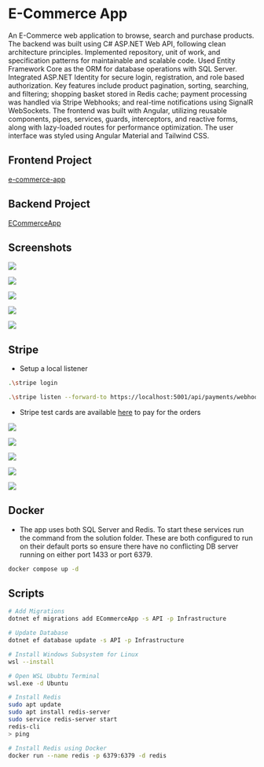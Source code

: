 # E-Commerce App

An E-Commerce web application to browse, search and purchase products. The backend was built using C# ASP.NET Web API, following clean architecture principles. Implemented repository, unit of work, and specification patterns for maintainable and scalable code. Used Entity Framework Core as the ORM for database operations with SQL Server. Integrated ASP.NET Identity for secure login, registration, and role based authorization. Key features include product pagination, sorting, searching, and filtering; shopping basket stored in Redis cache; payment processing was handled via Stripe Webhooks; and real-time notifications using SignalR WebSockets. The frontend was built with Angular, utilizing reusable components, pipes, services, guards, interceptors, and reactive forms, along with lazy-loaded routes for performance optimization. The user interface was styled using Angular Material and Tailwind CSS.


## Frontend Project

[e-commerce-app](https://github.com/pranto1209/e-commerce-app)

## Backend Project

[ECommerceApp](https://github.com/pranto1209/ECommerceApp)


## Screenshots

![](Docs/1.png)

![](Docs/2.png)

![](Docs/3.png)

![](Docs/4.png)

![](Docs/5.png)


## Stripe

* Setup a local listener

```bash
.\stripe login

.\stripe listen --forward-to https://localhost:5001/api/payments/webhook -e payment_intent.succeeded
```

* Stripe test cards are available [here](https://docs.stripe.com/testing#cards) to pay for the orders

![](Docs/Stripe/1.png)

![](Docs/Stripe/2.png)

![](Docs/Stripe/3.png)

![](Docs/Stripe/4.png)

![](Docs/Stripe/5.png)


## Docker

* The app uses both SQL Server and Redis. To start these services run the command from the solution folder. These are both configured to run on their default ports so ensure there have no conflicting DB server running on either port 1433 or port 6379.

```bash
docker compose up -d 
```


## Scripts

```bash
# Add Migrations
dotnet ef migrations add ECommerceApp -s API -p Infrastructure

# Update Database
dotnet ef database update -s API -p Infrastructure

# Install Windows Subsystem for Linux
wsl --install

# Open WSL Ububtu Terminal
wsl.exe -d Ubuntu

# Install Redis
sudo apt update
sudo apt install redis-server
sudo service redis-server start
redis-cli
> ping

# Install Redis using Docker
docker run --name redis -p 6379:6379 -d redis
```
